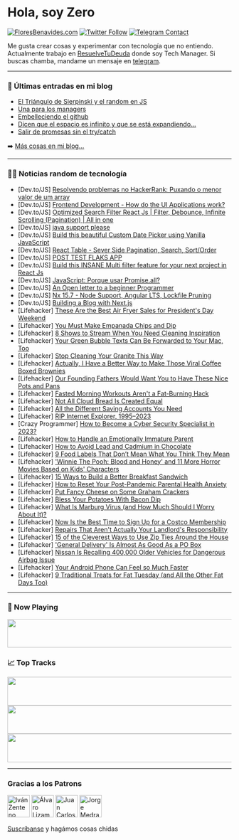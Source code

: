 # Hola, soy Zero

[![FloresBenavides.com](https://img.shields.io/website?down_message=oops&label=MiBlog&style=for-the-badge&up_message=online&url=https%3A%2F%2Ffloresbenavides.com)](https://floresbenavides.com) [![Twitter Follow](https://img.shields.io/twitter/follow/ZeroDragon?color=%231DA1F2&label=Follow&logo=twitter&logoColor=ffffff&style=for-the-badge)](https://twitter.com/zerodragon) [![Telegram Contact](https://img.shields.io/badge/escr%C3%ADbeme-ZeroDragon-%2326A5E4?style=for-the-badge&logo=telegram)](https://t.me/zerodragon)

Me gusta crear cosas y experimentar con tecnología que no entiendo.
Actualmente trabajo en [ResuelveTuDeuda](http://github.com/resuelve) donde soy Tech Manager.
Si buscas chamba, mandame un mensaje en [telegram](https://t.me/zerodragon).

---

### 📕 Últimas entradas en mi blog
<!-- BLOG-POST-LIST:START -->
- [El Triángulo de Sierpinski y el random en JS](https://floresbenavides.com/el-triangulo-de-sierpinski-y-el-random-en-js/)
- [Una para los managers](https://floresbenavides.com/una-para-los-managers/)
- [Embelleciendo el github](https://floresbenavides.com/embelleciendo-el-github/)
- [Dicen que el espacio es infinito y que se está expandiendo…](https://floresbenavides.com/dicen-que-el-espacio-es-infinito-y-que-se-esta-expandiendo/)
- [Salir de promesas sin el try/catch](https://floresbenavides.com/salir-de-promesas-sin-el-try-catch/)
<!-- BLOG-POST-LIST:END -->

➡️ [Más cosas en mi blog...](https://floresbenavides.com)

---

### 👨‍💻 Noticias random de tecnología
<!-- TECH-POSTS:START -->
- [Dev.to/JS] [Resolvendo problemas no HackerRank: Puxando o menor valor de um array](https://dev.to/altencirsilvajr/resolvendo-problemas-no-hackerrank-puxando-o-menor-valor-de-um-array-6cd)
- [Dev.to/JS] [Frontend Development - How do the UI Applications work?](https://dev.to/mrsrv7/frontend-development-how-do-the-ui-applications-work-4kk8)
- [Dev.to/JS] [Optimized Search Filter React Js | Filter, Debounce, Infinite Scrolling &lpar;Pagination&rpar; | All in one](https://dev.to/xplodivity/optimized-search-filter-react-js-filter-debounce-infinite-scrolling-pagination-all-in-one-5794)
- [Dev.to/JS] [java support please](https://dev.to/tekdez_kurumsal/java-support-please-gkh)
- [Dev.to/JS] [Build this beautiful Custom Date Picker using Vanilla JavaScript](https://dev.to/xplodivity/build-this-beautiful-custom-date-picker-using-vanilla-javascript-ma1)
- [Dev.to/JS] [React Table - Sever Side Pagination, Search, Sort/Order](https://dev.to/darkterminal/react-table-sever-side-pagination-search-sortorder-2p8m)
- [Dev.to/JS] [POST TEST FLAKS APP](https://dev.to/hawkingstarling/post-test-flaks-app-1e0b)
- [Dev.to/JS] [Build this INSANE Multi filter feature for your next project in React Js](https://dev.to/xplodivity/build-this-insane-multi-filter-feature-for-your-next-project-in-react-js-8jb)
- [Dev.to/JS] [JavaScript: Porque usar Promise.all?](https://dev.to/cristuker/javascript-porque-usar-promiseall-4jc3)
- [Dev.to/JS] [An Open letter to a beginner Programmer](https://dev.to/brianbogita/an-open-letter-to-a-beginner-programmer-2i30)
- [Dev.to/JS] [Nx 15.7 - Node Support, Angular LTS, Lockfile Pruning](https://dev.to/nx/nx-157-node-support-angular-lts-lockfile-pruning-3m6l)
- [Dev.to/JS] [Building a Blog with Next.js](https://dev.to/monu181/building-a-blog-with-nextjs-1l53)
- [Lifehacker] [These Are the Best Air Fryer Sales for President&#39;s Day Weekend](https://lifehacker.com/these-are-the-best-air-fryer-sales-for-presidents-day-w-1850124851)
- [Lifehacker] [You Must Make Empanada Chips and Dip](https://lifehacker.com/you-must-make-empanada-chips-and-dip-1850123718)
- [Lifehacker] [8 Shows to Stream When You Need Cleaning Inspiration](https://lifehacker.com/8-shows-to-stream-when-you-need-cleaning-inspiration-1850124456)
- [Lifehacker] [Your Green Bubble Texts Can Be Forwarded to Your Mac, Too](https://lifehacker.com/your-green-bubble-texts-can-be-forwarded-to-your-mac-t-1850124113)
- [Lifehacker] [Stop Cleaning Your Granite This Way](https://lifehacker.com/stop-cleaning-your-granite-this-way-1850123832)
- [Lifehacker] [Actually, I Have a Better Way to Make Those Viral Coffee Boxed Brownies](https://lifehacker.com/actually-i-have-a-better-way-to-make-those-viral-coffe-1850123596)
- [Lifehacker] [Our Founding Fathers Would Want You to Have These Nice Pots and Pans](https://lifehacker.com/our-founding-fathers-would-want-you-to-have-these-nice-1850123464)
- [Lifehacker] [Fasted Morning Workouts Aren&#39;t a Fat-Burning Hack](https://lifehacker.com/fasted-morning-workouts-arent-a-fat-burning-hack-1850123192)
- [Lifehacker] [Not All Cloud Bread Is Created Equal](https://lifehacker.com/not-all-cloud-bread-is-created-equal-1850122674)
- [Lifehacker] [All the Different Saving Accounts You Need](https://lifehacker.com/all-the-different-saving-accounts-you-need-1850122921)
- [Lifehacker] [RIP Internet Explorer, 1995–2023](https://lifehacker.com/rip-internet-explorer-1995-2023-1850122636)
- [Crazy Programmer] [How to Become a Cyber Security Specialist in 2023?](https://www.thecrazyprogrammer.com/2023/02/how-to-become-a-cyber-security-specialist.html)
- [Lifehacker] [How to Handle an Emotionally Immature Parent](https://lifehacker.com/how-to-handle-an-emotionally-immature-parent-1850122477)
- [Lifehacker] [How to Avoid Lead and Cadmium in Chocolate](https://lifehacker.com/how-to-avoid-lead-and-cadmium-in-chocolate-1850120929)
- [Lifehacker] [9 Food Labels That Don’t Mean What You Think They Mean](https://lifehacker.com/9-food-labels-that-don-t-mean-what-you-think-they-mean-1850121752)
- [Lifehacker] [&#39;Winnie The Pooh: Blood and Honey&#39; and 11 More Horror Movies Based on Kids&#39; Characters](https://lifehacker.com/winnie-the-pooh-blood-and-honey-and-11-more-horror-mov-1850121061)
- [Lifehacker] [15 Ways to Build a Better Breakfast Sandwich](https://lifehacker.com/15-ways-to-build-a-better-breakfast-sandwich-1850119709)
- [Lifehacker] [How to Reset Your Post-Pandemic Parental Health Anxiety](https://lifehacker.com/how-to-reset-your-post-pandemic-parental-health-anxiety-1850117622)
- [Lifehacker] [Put Fancy Cheese on Some Graham Crackers](https://lifehacker.com/put-fancy-cheese-on-some-graham-crackers-1850119525)
- [Lifehacker] [Bless Your Potatoes With Bacon Dip](https://lifehacker.com/bless-your-potatoes-with-bacon-dip-1850119698)
- [Lifehacker] [What Is Marburg Virus &lpar;and How Much Should I Worry About It&rpar;?](https://lifehacker.com/what-is-marburg-virus-and-how-much-should-i-worry-abou-1850119986)
- [Lifehacker] [Now Is the Best Time to Sign Up for a Costco Membership](https://lifehacker.com/now-is-the-best-time-to-sign-up-for-a-costco-membership-1850119198)
- [Lifehacker] [Repairs That Aren&#39;t Actually Your Landlord&#39;s Responsibility](https://lifehacker.com/repairs-that-arent-actually-your-landlords-responsibili-1850118214)
- [Lifehacker] [15 of the Cleverest Ways to Use Zip Ties Around the House](https://lifehacker.com/15-of-the-cleverest-ways-to-use-zip-ties-around-the-hou-1850117768)
- [Lifehacker] [&#39;General Delivery&#39; Is Almost As Good As a PO Box](https://lifehacker.com/general-delivery-is-almost-as-good-as-a-po-box-1850118313)
- [Lifehacker] [Nissan Is Recalling 400,000 Older Vehicles for Dangerous Airbag Issue](https://lifehacker.com/nissan-is-recalling-400-000-older-vehicles-for-dangerou-1850118242)
- [Lifehacker] [Your Android Phone Can Feel so Much Faster](https://lifehacker.com/your-android-phone-can-feel-so-much-faster-1850118629)
- [Lifehacker] [9 Traditional Treats for Fat Tuesday &lpar;and All the Other Fat Days Too&rpar;](https://lifehacker.com/9-traditional-treats-for-fat-tuesday-and-all-the-other-1850118038)<!-- TECH-POSTS:END -->

---

### 🎵 Now Playing
<a href="https://spotify-now-playing-dun.vercel.app/now-playing?open"><img src="https://spotify-now-playing-dun.vercel.app/now-playing" width="540" height="64"></a>

### 📈 Top Tracks
<a href="https://spotify-now-playing-dun.vercel.app/top-tracks?i=1&open"><img src="https://spotify-now-playing-dun.vercel.app/top-tracks?i=1" width="540" height="64"></a>
<a href="https://spotify-now-playing-dun.vercel.app/top-tracks?i=2&open"><img src="https://spotify-now-playing-dun.vercel.app/top-tracks?i=2" width="540" height="64"></a>
<a href="https://spotify-now-playing-dun.vercel.app/top-tracks?i=3&open"><img src="https://spotify-now-playing-dun.vercel.app/top-tracks?i=3" width="540" height="64"></a>

---

### Gracias a los Patrons
[<img src="https://avatars.githubusercontent.com/u/243380?v=4" alt="Iván Zenteno" width="50px">](https://github.com/k001) [<img src="https://avatars.githubusercontent.com/u/19955639?v=4" alt="Álvaro Lizama" width="50px">](https://github.com/alvarolizama) [<img src="https://avatars.githubusercontent.com/u/2718753?v=4" alt="Juan Carlos Ruiz" width="50px">](https://github.com/JuanCrg90) [<img src="https://avatars.githubusercontent.com/u/37025?v=4" alt="Jorge Medrano" width="50px">](https://github.com/h1pp1e) 

[Suscríbanse](https://www.patreon.com/zerodragon) y hagámos cosas chidas
